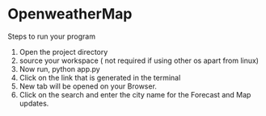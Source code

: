 # OpenweatherMap

Steps to run your program

1. Open the project directory
2. source your workspace ( not required if using other os apart from linux)
3. Now run, python app.py
4. Click on the link that is generated in the terminal
5. New tab will be opened on your Browser.
6. Click on the search and enter the city name for the Forecast and Map updates.

